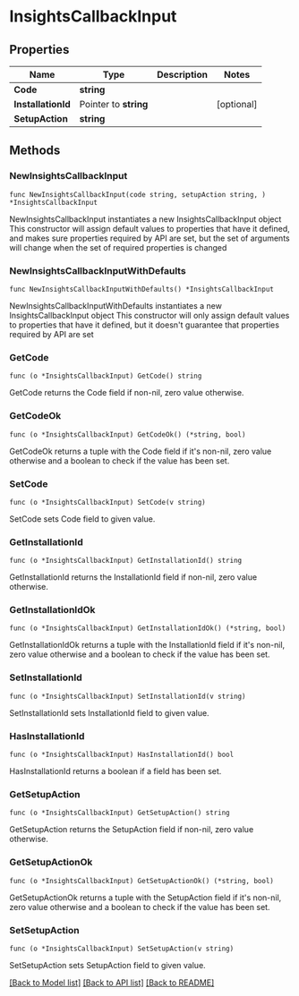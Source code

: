 # InsightsCallbackInput

## Properties

Name | Type | Description | Notes
------------ | ------------- | ------------- | -------------
**Code** | **string** |  | 
**InstallationId** | Pointer to **string** |  | [optional] 
**SetupAction** | **string** |  | 

## Methods

### NewInsightsCallbackInput

`func NewInsightsCallbackInput(code string, setupAction string, ) *InsightsCallbackInput`

NewInsightsCallbackInput instantiates a new InsightsCallbackInput object
This constructor will assign default values to properties that have it defined,
and makes sure properties required by API are set, but the set of arguments
will change when the set of required properties is changed

### NewInsightsCallbackInputWithDefaults

`func NewInsightsCallbackInputWithDefaults() *InsightsCallbackInput`

NewInsightsCallbackInputWithDefaults instantiates a new InsightsCallbackInput object
This constructor will only assign default values to properties that have it defined,
but it doesn't guarantee that properties required by API are set

### GetCode

`func (o *InsightsCallbackInput) GetCode() string`

GetCode returns the Code field if non-nil, zero value otherwise.

### GetCodeOk

`func (o *InsightsCallbackInput) GetCodeOk() (*string, bool)`

GetCodeOk returns a tuple with the Code field if it's non-nil, zero value otherwise
and a boolean to check if the value has been set.

### SetCode

`func (o *InsightsCallbackInput) SetCode(v string)`

SetCode sets Code field to given value.


### GetInstallationId

`func (o *InsightsCallbackInput) GetInstallationId() string`

GetInstallationId returns the InstallationId field if non-nil, zero value otherwise.

### GetInstallationIdOk

`func (o *InsightsCallbackInput) GetInstallationIdOk() (*string, bool)`

GetInstallationIdOk returns a tuple with the InstallationId field if it's non-nil, zero value otherwise
and a boolean to check if the value has been set.

### SetInstallationId

`func (o *InsightsCallbackInput) SetInstallationId(v string)`

SetInstallationId sets InstallationId field to given value.

### HasInstallationId

`func (o *InsightsCallbackInput) HasInstallationId() bool`

HasInstallationId returns a boolean if a field has been set.

### GetSetupAction

`func (o *InsightsCallbackInput) GetSetupAction() string`

GetSetupAction returns the SetupAction field if non-nil, zero value otherwise.

### GetSetupActionOk

`func (o *InsightsCallbackInput) GetSetupActionOk() (*string, bool)`

GetSetupActionOk returns a tuple with the SetupAction field if it's non-nil, zero value otherwise
and a boolean to check if the value has been set.

### SetSetupAction

`func (o *InsightsCallbackInput) SetSetupAction(v string)`

SetSetupAction sets SetupAction field to given value.



[[Back to Model list]](../README.md#documentation-for-models) [[Back to API list]](../README.md#documentation-for-api-endpoints) [[Back to README]](../README.md)


